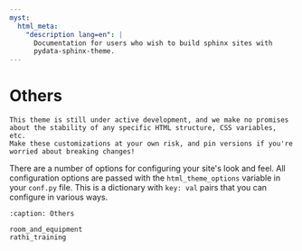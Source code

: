 ```yaml
---
myst:
  html_meta:
    "description lang=en": |
      Documentation for users who wish to build sphinx sites with
      pydata-sphinx-theme.
---
```


# Others



```{danger}
This theme is still under active development, and we make no promises
about the stability of any specific HTML structure, CSS variables, etc.
Make these customizations at your own risk, and pin versions if you're
worried about breaking changes!
```

There are a number of options for configuring your site's look and feel.
All configuration options are passed with the `html_theme_options` variable in your `conf.py` file.
This is a dictionary with `key: val` pairs that you can configure in various ways.

```{toctree}
:caption: Others

room_and_equipment
rathi_training

```